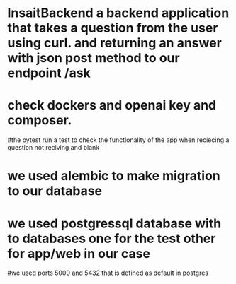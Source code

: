 # InsaitBackend a backend application that takes a question from the user using curl. and returning an answer with json post method to our endpoint /ask
# check dockers and openai key and composer.
#the pytest run a test to check the functionality of the app when reciecing a question not reciving and blank
# we used alembic to make migration to our database
# we used postgressql database with to databases one for the test other for app/web in our case
#we used ports 5000 and 5432 that is defined as default in postgres

 

